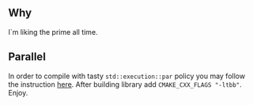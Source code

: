 ## Why

I`m liking the prime all time.

## Parallel 

In order to compile with tasty `std::execution::par` policy you may follow the instruction [here](https://solarianprogrammer.com/2019/05/09/cpp-17-stl-parallel-algorithms-gcc-intel-tbb-linux-macos/). After building library add `CMAKE_CXX_FLAGS "-ltbb"`. Enjoy.